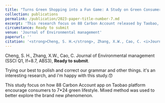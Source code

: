 ```yaml
---
title: "Turns Green Shopping into a Fun Game: A Study on Green Consumer Behavior on Taobao Platform with 88 Carbon Account."
collection: publications
permalink: /publication/2023-paper-title-number-7.md
excerpt: 'This research focus on 88 Carbon Account released by Taobao, encouraging consumers to green consumption. Mixed method was used to better explore the brand new phenomenon.This study adopts gamification affordance theory to investigate the factors that affect consumer willingness to purchase green products using the 88 Carbon Account system from both a technical and psychological perspective. '
circumstance: Ready to submit
venue: 'Journal of Environmental management'
paperurl: ''
citation: '<strong>Cheng, S. H.</strong>, Zhang, X.W., Cao, C. <i>Journal of Environmental management (SSCI Q1, If=8.7, ABS3)</i>, Ready to submit.'
---
```


Cheng, S. H., Zhang, X.W., Cao, C. Journal of Environmental management (SSCI Q1, If=8.7, ABS3), **Ready to submit**.

Trying our best to polish and correct our grammar and other things. it's an interesting research, and i'm happy with this study.😙

This study focus on how 88 Carbon Account app on Taobao platform encourage consumers to 7*24 green lifestyle. Mixed method was used to better explore the brand new phenomenon.


